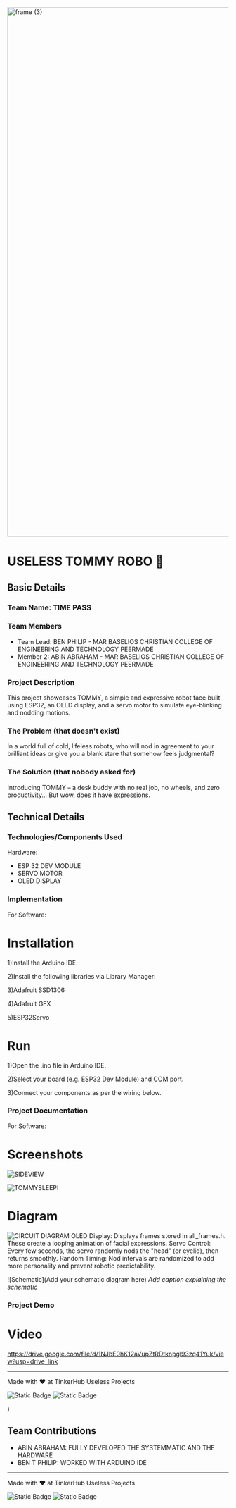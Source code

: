 <img width="3188" height="1202" alt="frame (3)" src="https://github.com/user-attachments/assets/517ad8e9-ad22-457d-9538-a9e62d137cd7" />


# USELESS TOMMY ROBO 🎯


## Basic Details
### Team Name: TIME PASS


### Team Members
- Team Lead: BEN PHILIP - MAR BASELIOS CHRISTIAN COLLEGE OF ENGINEERING AND TECHNOLOGY PEERMADE
- Member 2: ABIN ABRAHAM - MAR BASELIOS CHRISTIAN COLLEGE OF ENGINEERING AND TECHNOLOGY PEERMADE

### Project Description
This project showcases TOMMY, a simple and expressive robot face built using ESP32, an OLED display, and a servo motor to simulate eye-blinking and nodding motions.

### The Problem (that doesn't exist)
In a world full of cold, lifeless robots, who will nod in agreement to your brilliant ideas or give you a blank stare that somehow feels judgmental?

### The Solution (that nobody asked for)
Introducing TOMMY – a desk buddy with no real job, no wheels, and zero productivity...
But wow, does it have expressions.

## Technical Details
### Technologies/Components Used

 Hardware:
- ESP 32 DEV MODULE
- SERVO MOTOR
- OLED DISPLAY 

### Implementation
For Software:
# Installation
1)Install the Arduino IDE.

2)Install the following libraries via Library Manager:

3)Adafruit SSD1306

4)Adafruit GFX

5)ESP32Servo


# Run
1)Open the .ino file in Arduino IDE.

2)Select your board (e.g. ESP32 Dev Module) and COM port.

3)Connect your components as per the wiring below.

### Project Documentation
For Software:

# Screenshots 
![SIDEVIEW](https://github.com/abhicgnr/usless-robot/blob/c04339e52d230d6cc573cfcd3ebbe818a5c06d95/SIDEVIEW.jpeg)


![TOMMYSLEEPI](https://github.com/abhicgnr/usless-robot/blob/e1c1eb14f79b273466fadf67ff9487acc55c4b66/TOMMYSLEEPI.jpeg)

# Diagram
![CIRCUIT DIAGRAM](https://github.com/abhicgnr/usless-robot/blob/e1c1eb14f79b273466fadf67ff9487acc55c4b66/CIRCUIT%20CONNECTION.png)
OLED Display: Displays frames stored in all_frames.h. These create a looping animation of facial expressions.
Servo Control: Every few seconds, the servo randomly nods the "head" (or eyelid), then returns smoothly.
Random Timing: Nod intervals are randomized to add more personality and prevent robotic predictability.


![Schematic](Add your schematic diagram here)
*Add caption explaining the schematic*

### Project Demo
# Video
https://drive.google.com/file/d/1NJbE0hK12aVupZtRDtknpgl93zq41Yuk/view?usp=drive_link

---
Made with ❤️ at TinkerHub Useless Projects 

![Static Badge](https://img.shields.io/badge/TinkerHub-24?color=%23000000&link=https%3A%2F%2Fwww.tinkerhub.org%2F)
![Static Badge](https://img.shields.io/badge/UselessProjects--25-25?link=https%3A%2F%2Fwww.tinkerhub.org%2Fevents%2FQ2Q1TQKX6Q%2FUseless%2520Projects)

)


## Team Contributions
- ABIN ABRAHAM: FULLY DEVELOPED THE SYSTEMMATIC AND THE HARDWARE 
- BEN T PHILIP: WORKED WITH ARDUINO IDE


---
Made with ❤️ at TinkerHub Useless Projects 

![Static Badge](https://img.shields.io/badge/TinkerHub-24?color=%23000000&link=https%3A%2F%2Fwww.tinkerhub.org%2F)
![Static Badge](https://img.shields.io/badge/UselessProjects--25-25?link=https%3A%2F%2Fwww.tinkerhub.org%2Fevents%2FQ2Q1TQKX6Q%2FUseless%2520Projects)


